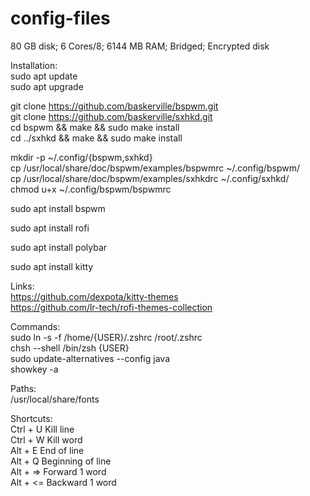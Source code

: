 # config-files

80 GB disk; 6 Cores/8; 6144 MB RAM; Bridged; Encrypted disk  

Installation:  
sudo apt update  
sudo apt upgrade  

git clone https://github.com/baskerville/bspwm.git  
git clone https://github.com/baskerville/sxhkd.git  
cd bspwm && make && sudo make install  
cd ../sxhkd && make && sudo make install  

mkdir -p ~/.config/{bspwm,sxhkd}  
cp /usr/local/share/doc/bspwm/examples/bspwmrc ~/.config/bspwm/  
cp /usr/local/share/doc/bspwm/examples/sxhkdrc ~/.config/sxhkd/  
chmod u+x ~/.config/bspwm/bspwmrc  

sudo apt install bspwm  

sudo apt install rofi  

sudo apt install polybar  

sudo apt install kitty  

Links:  
https://github.com/dexpota/kitty-themes  
https://github.com/lr-tech/rofi-themes-collection  

Commands:  
sudo ln -s -f /home/{USER}/.zshrc /root/.zshrc  
chsh --shell /bin/zsh {USER}  
sudo update-alternatives --config java  
showkey -a  

Paths:  
/usr/local/share/fonts  

Shortcuts:  
Ctrl + U        Kill line  
Ctrl + W        Kill word  
Alt + E         End of line  
Alt + Q         Beginning of line  
Alt + =>        Forward 1 word  
Alt + <=        Backward 1 word  
